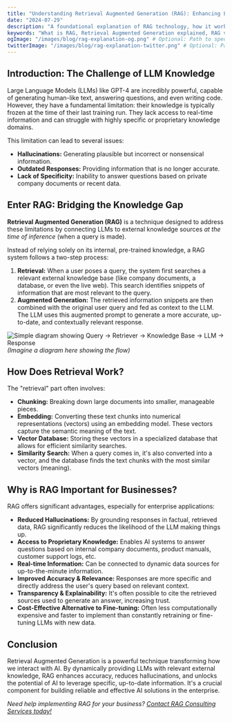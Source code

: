 ```yaml
---
title: "Understanding Retrieval Augmented Generation (RAG): Enhancing LLMs with External Knowledge"
date: "2024-07-29"
description: "A foundational explanation of RAG technology, how it works to reduce AI hallucinations, and why it's crucial for enterprise AI applications."
keywords: "What is RAG, Retrieval Augmented Generation explained, RAG vs fine-tuning, reduce AI hallucinations, LLM knowledge integration, enterprise AI RAG, AI accuracy improvement"
ogImage: "/images/blog/rag-explanation-og.png" # Optional: Path to specific OG image for this post
twitterImage: "/images/blog/rag-explanation-twitter.png" # Optional: Path to specific Twitter image
---
```


## Introduction: The Challenge of LLM Knowledge

Large Language Models (LLMs) like GPT-4 are incredibly powerful, capable of generating human-like text, answering questions, and even writing code. However, they have a fundamental limitation: their knowledge is typically frozen at the time of their last training run. They lack access to real-time information and can struggle with highly specific or proprietary knowledge domains.

This limitation can lead to several issues:

- **Hallucinations:** Generating plausible but incorrect or nonsensical information.
- **Outdated Responses:** Providing information that is no longer accurate.
- **Lack of Specificity:** Inability to answer questions based on private company documents or recent data.

## Enter RAG: Bridging the Knowledge Gap

**Retrieval Augmented Generation (RAG)** is a technique designed to address these limitations by connecting LLMs to external knowledge sources _at the time of inference_ (when a query is made).

Instead of relying solely on its internal, pre-trained knowledge, a RAG system follows a two-step process:

1.  **Retrieval:** When a user poses a query, the system first searches a relevant external knowledge base (like company documents, a database, or even the live web). This search identifies snippets of information that are most relevant to the query.
2.  **Augmented Generation:** The retrieved information snippets are then combined with the original user query and fed as context to the LLM. The LLM uses this augmented prompt to generate a more accurate, up-to-date, and contextually relevant response.

![Simple diagram showing Query -> Retriever -> Knowledge Base -> LLM -> Response](placeholder_rag_diagram.png)
_(Imagine a diagram here showing the flow)_

## How Does Retrieval Work?

The "retrieval" part often involves:

- **Chunking:** Breaking down large documents into smaller, manageable pieces.
- **Embedding:** Converting these text chunks into numerical representations (vectors) using an embedding model. These vectors capture the semantic meaning of the text.
- **Vector Database:** Storing these vectors in a specialized database that allows for efficient similarity searches.
- **Similarity Search:** When a query comes in, it's also converted into a vector, and the database finds the text chunks with the most similar vectors (meaning).

## Why is RAG Important for Businesses?

RAG offers significant advantages, especially for enterprise applications:

- **Reduced Hallucinations:** By grounding responses in factual, retrieved data, RAG significantly reduces the likelihood of the LLM making things up.
- **Access to Proprietary Knowledge:** Enables AI systems to answer questions based on internal company documents, product manuals, customer support logs, etc.
- **Real-time Information:** Can be connected to dynamic data sources for up-to-the-minute information.
- **Improved Accuracy & Relevance:** Responses are more specific and directly address the user's query based on relevant context.
- **Transparency & Explainability:** It's often possible to cite the retrieved sources used to generate an answer, increasing trust.
- **Cost-Effective Alternative to Fine-tuning:** Often less computationally expensive and faster to implement than constantly retraining or fine-tuning LLMs with new data.

## Conclusion

Retrieval Augmented Generation is a powerful technique transforming how we interact with AI. By dynamically providing LLMs with relevant external knowledge, RAG enhances accuracy, reduces hallucinations, and unlocks the potential of AI to leverage specific, up-to-date information. It's a crucial component for building reliable and effective AI solutions in the enterprise.

_Need help implementing RAG for your business? [Contact RAG Consulting Services today!](#contact)_
